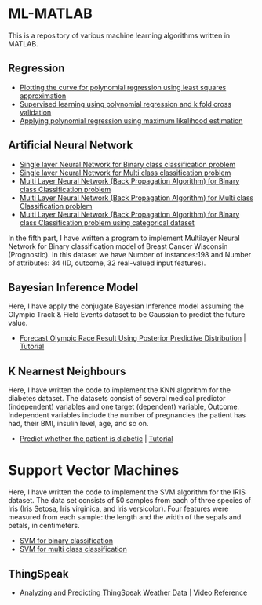 # ML-MATLAB

This is a repository of various machine learning algorithms written in MATLAB.

## Regression

- [Plotting the curve for polynomial regression using least squares approximation](https://github.com/MashuAjmera/ML-MATLAB/least_squares_regression.m)
- [Supervised learning using polynomial regression and k fold cross validation](https://github.com/MashuAjmera/ML-MATLAB/least_squares_kFoldCV_regression.m)
- [Applying polynomial regression using maximum likelihood estimation](https://github.com/MashuAjmera/ML_MATLAB/mle_regression.m)

## Artificial Neural Network

- [Single layer Neural Network for Binary class classification problem](https://github.com/MashuAjmera/ML-MATLAB/single_layer_binary_class.m)
- [Single layer Neural Network for Multi class classification problem](https://github.com/MashuAjmera/ML-MATLAB/single_layer_multi_class.m)
- [Multi Layer Neural Network (Back Propagation Algorithm) for Binary class Classification problem](https://github.com/MashuAjmera/ML_MATLAB/multi_layer_binary_class.m)
- [Multi Layer Neural Network (Back Propagation Algorithm) for Multi class Classification problem](https://github.com/MashuAjmera/ML_MATLAB/multi_layer_multi_class.m)
- [Multi Layer Neural Network (Back Propagation Algorithm) for Binary class Classification problem using categorical dataset](https://github.com/MashuAjmera/ML_MATLAB/multi_layer_binary_class_cat.m)

In the fifth part, I have written a program to implement Multilayer Neural Network for Binary classification model of Breast Cancer Wisconsin (Prognostic). In this dataset we have Number of instances:198 and Number of attributes: 34 (ID, outcome, 32 real-valued input features).

## Bayesian Inference Model

Here, I have apply the conjugate Bayesian Inference model assuming the Olympic Track & Field Events dataset to be Gaussian to predict the future value.

- [Forecast Olympic Race Result Using Posterior Predictive Distribution](https://github.com/MashuAjmera/ML_MATLAB/bayesian.m) | [Tutorial](https://in.mathworks.com/help/econ/conjugateblm.forecast.html)

## K Nearnest Neighbours

Here, I have written the code to implement the KNN algorithm for the diabetes dataset. The datasets consist of several medical predictor (independent) variables and one target (dependent) variable, Outcome. Independent variables include the number of pregnancies the patient has had, their BMI, insulin level, age, and so on.

- [Predict whether the patient is diabetic](https://github.com/MashuAjmera/ML_MATLAB/knn.m) | [Tutorial](https://www.youtube.com/watch?v=FPVLWh4iX0Q)

# Support Vector Machines

Here, I have written the code to implement the SVM algorithm for the IRIS dataset. The data set consists of 50 samples from each of three species of Iris (Iris Setosa, Iris virginica, and Iris versicolor). Four features were measured from each sample: the length and the width of the sepals and petals, in centimeters.

- [SVM for binary classification](https://github.com/MashuAjmera/ML_MATLAB/svm_bin.m)
- [SVM for multi class classification](https://github.com/MashuAjmera/ML_MATLAB/svm_mul.m)

## ThingSpeak

- [Analyzing and Predicting ThingSpeak Weather Data](https://github.com/MashuAjmera/ML_MATLAB/aiot.mlx) | [Video Reference](https://www.youtube.com/watch?v=DLeZN9U5LDE)
